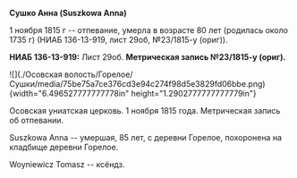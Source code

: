 **Сушко Анна (Suszkowa Anna)**

1 ноября 1815 г -- отпевание, умерла в возрасте 80 лет (родилась около
1735 г) (НИАБ 136-13-919, лист 29об, №23/1815-у (ориг)).

**НИАБ 136-13-919:** Лист 29об. **Метрическая запись №23/1815-у
(ориг).**

![](./Осовская волость/Горелое/Сушки/media/75be75a7ce376cd3e94c274f98d5e3829fd06bbe.png){width="6.496527777777778in"
height="1.2902777777777779in"}

Осовская униатская церковь. 1 ноября 1815 года. Метрическая запись об
отпевании.

Suszkowa Anna -- умершая, 85 лет, с деревни Горелое, похоронена на
кладбище деревни Горелое.

Woyniewicz Tomasz -- ксёндз.
